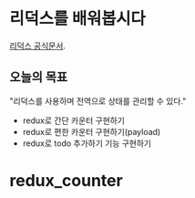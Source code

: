 # 리덕스를 배워봅시다

[리덕스 공식문서](https://ko.redux.js.org/introduction/getting-started/).

## 오늘의 목표
"리덕스를 사용하며 전역으로 상태를 관리할 수 있다."
- redux로 간단 카운터 구현하기
- redux로 편한 카운터 구현하기(payload)
- redux로 todo 추가하기 기능 구현하기
# redux_counter
